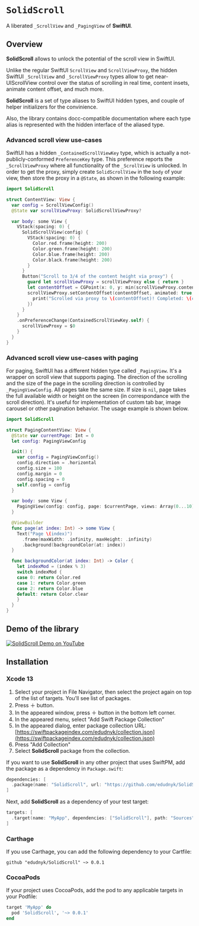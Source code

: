 # ``SolidScroll``

A liberated `_ScrollView` and `_PagingView` of **SwiftUI**.

## Overview

**SolidScroll** allows to unlock the potential of the scroll view in SwiftUI.

Unlike the regular SwiftUI `ScrollView` and `ScrollViewProxy`, the hidden SwiftUI `_ScrollView` and `_ScrollViewProxy` types allow to get near-UIScrollView control over the status of scrolling in real time, content insets, animate content offset, and much more.

**SolidScroll** is a set of type aliases to SwiftUI hidden types, and couple of helper initializers for the convinience.

Also, the library contains docc-compatible documentation where each type alias is represented with the hidden interface of the aliased type.

### Advanced scroll view use-cases

SwiftUI has a hidden `_ContainedScrollViewKey` type, which is actually a not-publicly-conformed `PreferenceKey` type.
This preference reports the `_ScrollViewProxy` where all functionality of the `_ScrollView` is unlocked.
In order to get the proxy, simply create `SolidScrollView` in the `body` of your view, then store the proxy in a `@State`, as shown in the following example:

```swift
import SolidScroll

struct ContentView: View {
  var config = ScrollViewConfig()
  @State var scrollViewProxy: SolidScrollViewProxy?

  var body: some View {
    VStack(spacing: 0) {
      SolidScrollView(config) {
        VStack(spacing: 0) {
          Color.red.frame(height: 200)
          Color.green.frame(height: 200)
          Color.blue.frame(height: 200)
          Color.black.frame(height: 200)
        }
      }
      Button("Scroll to 3/4 of the content height via proxy") {
        guard let scrollViewProxy = scrollViewProxy else { return }
        let contentOffset = CGPoint(x: 0, y: min(scrollViewProxy.contentSize.height * 3.0 / 4, scrollViewProxy.maxContentOffset.y))
        scrollViewProxy.setContentOffset(contentOffset, animated: true, completion: { completed in
          print("Scrolled via proxy to \(contentOffset)! Completed: \(completed)")
        })
      }
    }
    .onPreferenceChange(ContainedScrollViewKey.self) {
      scrollViewProxy = $0
    }
  }
}
```

### Advanced scroll view use-cases with paging

For paging, SwiftUI has a different hidden type called `_PagingView`. It's a wrapper on scroll view that supports paging.
The direction of the scrolling and the size of the page in the scrolling direction is controlled by `_PagingViewConfig`.
All pages take the same size. If size is `nil`, page takes the full available width or height on the screen (in correspondance with the scroll direction).
It's useful for implementation of custom tab bar, image carousel or other pagination behavior.
The usage example is shown below.

```swift
import SolidScroll

struct PagingContentView: View {
  @State var currentPage: Int = 0
  let config: PagingViewConfig

  init() {
    var config = PagingViewConfig()
    config.direction = .horizontal
    config.size = 100
    config.margin = 0
    config.spacing = 0
    self.config = config
  }

  var body: some View {
    PagingView(config: config, page: $currentPage, views: Array(0...10).map { page(at: $0) })
  }

  @ViewBuilder
  func page(at index: Int) -> some View {
    Text("Page \(index)")
      .frame(maxWidth: .infinity, maxHeight: .infinity)
      .background(backgroundColor(at: index))
  }

  func backgroundColor(at index: Int) -> Color {
    let indexMod = (index % 3)
    switch indexMod {
    case 0: return Color.red
    case 1: return Color.green
    case 2: return Color.blue
    default: return Color.clear
    }
  }
}
```

## Demo of the library 

[![SolidScroll Demo on YouTube](https://img.youtube.com/vi/pFJ6qUyZ43E/sddefault.jpg)](https://youtu.be/pFJ6qUyZ43E)


## Installation

### Xcode 13

1. Select your project in File Navigator, then select the project again on top of the list of targets. You'll see list of packages.
2. Press ＋ button.
3. In the appeared window, press ＋ button in the bottom left corner.
4. In the appeared menu, select "Add Swift Package Collection"
5. In the appeared dialog, enter package collection URL: [https://swiftpackageindex.com/edudnyk/collection.json](https://swiftpackageindex.com/edudnyk/collection.json)
6. Press "Add Collection"
7. Select **SolidScroll** package from the collection.


If you want to use **SolidScroll** in any other project that uses SwiftPM, add the package as a dependency in `Package.swift`:

```swift
dependencies: [
  .package(name: "SolidScroll", url: "https://github.com/edudnyk/SolidScroll.git", from: "0.0.1"),
]
```

Next, add **SolidScroll** as a dependency of your test target:

```swift
targets: [
  .target(name: "MyApp", dependencies: ["SolidScroll"], path: "Sources"),
]
```

### Carthage

If you use Carthage, you can add the following dependency to your Cartfile:

```
github "edudnyk/SolidScroll" ~> 0.0.1
```

### CocoaPods

If your project uses CocoaPods, add the pod to any applicable targets in your Podfile:

```ruby
target 'MyApp' do
  pod 'SolidScroll', '~> 0.0.1'
end
```

